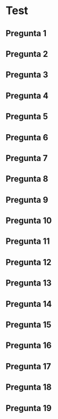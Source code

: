 # Test
## Pregunta 1

## Pregunta 2

## Pregunta 3

## Pregunta 4

## Pregunta 5

## Pregunta 6

## Pregunta 7

## Pregunta 8

## Pregunta 9

## Pregunta 10

## Pregunta 11

## Pregunta 12

## Pregunta 13

## Pregunta 14

## Pregunta 15

## Pregunta 16

## Pregunta 17

## Pregunta 18

## Pregunta 19
